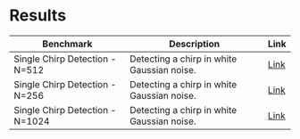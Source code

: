 # Results
| Benchmark | Description | Link | 
| --------- | ----------- | ---- | 
| Single Chirp Detection - N=512| Detecting a chirp in white Gaussian noise. | [Link](https://jmiramont.github.io/signal-detection-benchmark/results_b1.html) | 
| Single Chirp Detection - N=256| Detecting a chirp in white Gaussian noise. | [Link](https://jmiramont.github.io/signal-detection-benchmark/results_b2.html) | 
| Single Chirp Detection - N=1024| Detecting a chirp in white Gaussian noise. | [Link](https://jmiramont.github.io/signal-detection-benchmark/results_b3.html) | 
